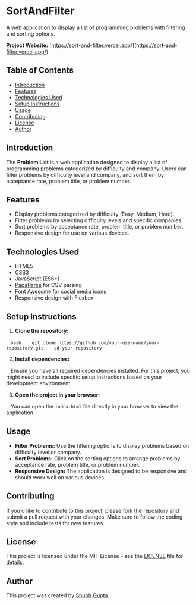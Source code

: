 # SortAndFilter

A web application to display a list of programming problems with filtering and sorting options.

**Project Website:** [https://sort-and-filter.vercel.app/](https://sort-and-filter.vercel.app/)

## Table of Contents

- [Introduction](#introduction)
- [Features](#features)
- [Technologies Used](#technologies-used)
- [Setup Instructions](#setup-instructions)
- [Usage](#usage)
- [Contributing](#contributing)
- [License](#license)
- [Author](#author)

## Introduction

The **Problem List** is a web application designed to display a list of programming problems categorized by difficulty and company. Users can filter problems by difficulty level and company, and sort them by acceptance rate, problem title, or problem number.

## Features

- Display problems categorized by difficulty (Easy, Medium, Hard).
- Filter problems by selecting difficulty levels and specific companies.
- Sort problems by acceptance rate, problem title, or problem number.
- Responsive design for use on various devices.

## Technologies Used

- HTML5
- CSS3
- JavaScript (ES6+)
- [PapaParse](https://www.papaparse.com/) for CSV parsing
- [Font Awesome](https://fontawesome.com/) for social media icons
- Responsive design with Flexbox

## Setup Instructions

1. **Clone the repository:**

   ```bash
   git clone https://github.com/your-username/your-repository.git
   cd your-repository
   ```

2. **Install dependencies:**

   Ensure you have all required dependencies installed. For this project, you might need to include specific setup instructions based on your development environment.

3. **Open the project in your browser:**

   You can open the `index.html` file directly in your browser to view the application.

## Usage

- **Filter Problems:** Use the filtering options to display problems based on difficulty level or company.
- **Sort Problems:** Click on the sorting options to arrange problems by acceptance rate, problem title, or problem number.
- **Responsive Design:** The application is designed to be responsive and should work well on various devices.

## Contributing

If you'd like to contribute to this project, please fork the repository and submit a pull request with your changes. Make sure to follow the coding style and include tests for new features.

## License

This project is licensed under the MIT License - see the [LICENSE](LICENSE) file for details.

## Author

This project was created by [Shubh Gupta](https://github.com/ishubhgupta).
